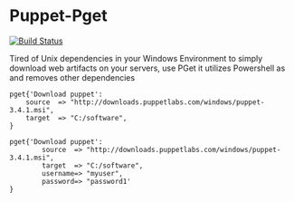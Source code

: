# Puppet-Pget
[![Build Status](https://travis-ci.org/cyberious/puppet-pget.png?branch=master)](https://travis-ci.org/cyberious/puppet-pget)

Tired of Unix dependencies in your Windows Environment to simply download web artifacts on your servers, use PGet it utilizes Powershell as and removes other dependencies

    pget{'Download puppet':
        source  => "http://downloads.puppetlabs.com/windows/puppet-3.4.1.msi",
        target  => "C:/software",
    }

    pget{'Download puppet':
            source  => "http://downloads.puppetlabs.com/windows/puppet-3.4.1.msi",
            target  => "C:/software",
            username=> "myuser",
            password=> "password1'
    }
